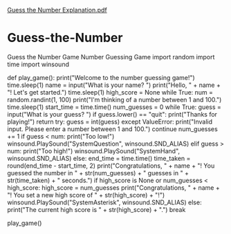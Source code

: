 [Guess the Number Explanation.pdf](https://github.com/hk527/Guess-the-Number/files/11153843/Guess.the.Number.Explanation.pdf)
# Guess-the-Number
Guess the Number Game
Number Guessing Game
import random
import time
import winsound

def play_game():
    print("Welcome to the number guessing game!")
    time.sleep(1)
    name = input("What is your name? ")
    print("Hello, " + name + "! Let's get started.")
    time.sleep(1)
    high_score = None
    while True:
        num = random.randint(1, 100)
        print("I'm thinking of a number between 1 and 100.")
        time.sleep(1)
        start_time = time.time()
        num_guesses = 0
        while True:
            guess = input("What is your guess? ")
            if guess.lower() == "quit":
                print("Thanks for playing!")
                return
            try:
                guess = int(guess)
            except ValueError:
                print("Invalid input. Please enter a number between 1 and 100.")
                continue
            num_guesses += 1
            if guess < num:
                print("Too low!")
                winsound.PlaySound("SystemQuestion", winsound.SND_ALIAS)
            elif guess > num:
                print("Too high!")
                winsound.PlaySound("SystemHand", winsound.SND_ALIAS)
            else:
                end_time = time.time()
                time_taken = round(end_time - start_time, 2)
                print("Congratulations, " + name + "! You guessed the number in " + str(num_guesses) + " guesses in " + str(time_taken) + " seconds.")
                if high_score is None or num_guesses < high_score:
                    high_score = num_guesses
                    print("Congratulations, " + name + "! You set a new high score of " + str(high_score) + "!")
                    winsound.PlaySound("SystemAsterisk", winsound.SND_ALIAS)
                else:
                    print("The current high score is " + str(high_score) + ".")
                break

play_game()
